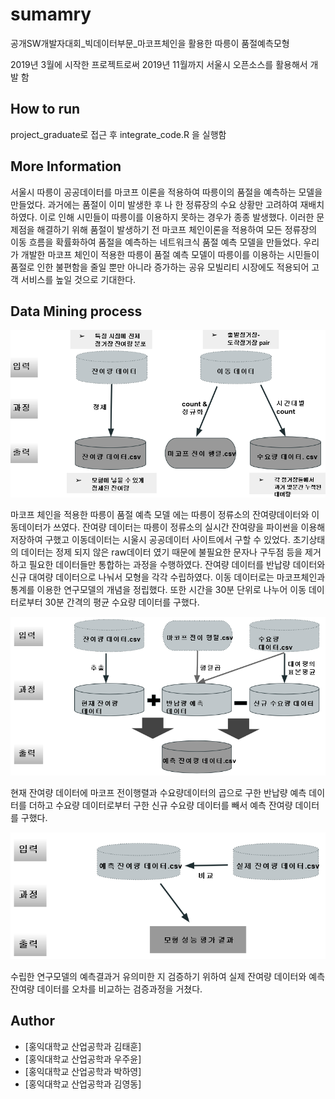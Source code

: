 # sumamry
공개SW개발자대회_빅데이터부문_마코프체인을 활용한 따릉이 품절예측모형

2019년 3월에 시작한 프로젝트로써 2019년 11월까지 서울시 오픈소스를 활용해서 개발 함


## How to run
project_graduate로 접근 후 integrate_code.R 을 실행함

## More Information
서울시 따릉이 공공데이터를 마코프 이론을 적용하여 따릉이의 품절을 예측하는 모델을 만들었다.
과거에는 품절이 이미 발생한 후 나 한 정류장의 수요 상황만 고려하여 재배치하였다. 이로 인해 시민들이 따릉이를 이용하지 못하는 경우가 종종 발생했다. 이러한 문제점을 해결하기 위해 품절이 발생하기 전 마코프 체인이론을 적용하여 모든 정류장의 이동 흐름을 확률화하여 품절을 예측하는 네트워크식 품절 예측 모델을 만들었다. 우리가 개발한 마코프 체인이 적용한 따릉이 품절 예측 모델이 따릉이를 이용하는 시민들이 품절로 인한 불편함을 줄일 뿐만 아니라 증가하는 공유 모빌리티 시장에도 적용되어 고객 서비스를 높일 것으로 기대한다.

## Data Mining process 
![Screenshot](picture1.png)

마코프 체인을 적용한 따릉이 품절 예측 모델 에는 따릉이 정류소의 잔여량데이터와 이동데이터가 쓰였다. 잔여량 데이터는 따릉이 정류소의 실시간 잔여량을 파이썬을 이용해 저장하여 구했고 이동데이터는 시울시 공공데이터 사이트에서 구할 수 있었다. 초기상태의 데이터는 정제 되지 않은 raw데이터 였기 때문에 불필요한 문자나 구두점 등을 제거하고 필요한 데이터들만 통합하는 과정을 수행하였다. 잔여량 데이터를 반납량 데이터와 신규 대여량 데이터으로 나눠서 모형을 각각 수립하였다. 이동 데이터로는 마코프체인과 통계를 이용한 연구모델의 개념을 정립했다. 또한 시간을 30분 단위로 나누어 이동 데이터로부터 30분 간격의 평균 수요량 데이터를 구했다. 

![Screenshot](picture2.png)

현재 잔여량 데이터에 마코프 전이행렬과 수요량데이터의 곱으로 구한 반납량 예측 데이터를 더하고 수요량 데이터로부터 구한 신규 수요량 데이터를 빼서 예측 잔여량 데이터를 구했다.

![Screenshot](picture3.png)

수립한 연구모델의 예측결과거 유의미한 지 검증하기 위하여 실제 잔여량 데이터와 예측 잔여량 데이터를 오차를 비교하는 검증과정을 거쳤다.

## Author
* [홍익대학교 산업공학과 김태훈]
* [홍익대학교 산업공학과 우주윤]
* [홍익대학교 산업공학과 박하영]
* [홍익대학교 산업공학과 김영동]




